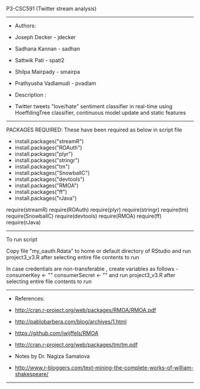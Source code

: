 P3-CSC591 (Twitter stream analysis)

*******************************************************************
* Authors: 
* Joseph Decker - jdecker
* Sadhana Kannan - sadhan
* Sattwik Pati - spati2
* Shilpa Mairpady - smairpa
* Prathyusha Vadlamudi - pvadlam

* Description :
* Twitter tweets "love/hate" sentiment classifier in real-time using HoeffdingTree classifier, continuous model update and static features


*******************************************************************
PACKAGES REQUIRED: These have been required as below in script file

*   install.packages("streamR")
*   install.packages("ROAuth")
*   install.packages("plyr")
*   install.packages("stringr")
*   install.packages("tm")
*   install.packages("SnowballC")
*   install.packages("devtools")
*   install.packages("RMOA")
*   install.packages("ff")
*   install.packages("rJava")
  
  require(streamR)
  require(ROAuth)
  require(plyr)
  require(stringr)
  require(tm)
  require(SnowballC)
  require(devtools)
  require(RMOA)
  require(ff)
  require(rJava)
  
*******************************************************************
To run script

Copy file "my_oauth.Rdata" to home or default directory of RStudio
and run project3_v3.R after selecting entire file contents to run

In case credentials are non-transferable , create variables as follows -
consumerKey <- "<replace with your twitter consumer key>"
consumerSecret <- "<replace with your twitter consumer secret key>"
and run project3_v3.R after selecting entire file contents to run


*******************************************************************
* References: 

* http://cran.r-project.org/web/packages/RMOA/RMOA.pdf
* http://pablobarbera.com/blog/archives/1.html
* https://github.com/jwijffels/RMOA
* http://cran.r-project.org/web/packages/tm/tm.pdf
* Notes by Dr. Nagiza Samatova
* http://www.r-bloggers.com/text-mining-the-complete-works-of-william-shakespeare/
*******************************************************************